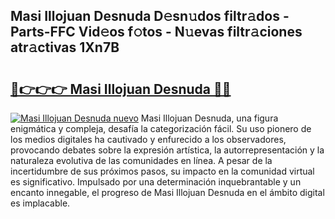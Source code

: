 ## Masi Illojuan Desnuda D𝚎sn𝚞dos filtr𝚊dos - Parts-FFC Vid𝚎os f𝚘tos - N𝚞evas filtr𝚊ciones atr𝚊ctivas 1Xn7B

# <h2><a href="http://mb8d6le.tromn.icu/?c=Masi+Illojuan+Desnuda">🔗👉👉👉 Masi Illojuan Desnuda 🔗🔗</a></h2>

[![Masi Illojuan Desnuda nuevo](https://i.imgur.com/pEAQMta.gif)](http://mb8d6le.tromn.icu/?c=Masi+Illojuan+Desnuda)
Masi Illojuan Desnuda, una figura enigmática y compleja, desafía la categorización fácil. Su uso pionero de los medios digitales ha cautivado y enfurecido a los observadores, provocando debates sobre la expresión artística, la autorrepresentación y la naturaleza evolutiva de las comunidades en línea. A pesar de la incertidumbre de sus próximos pasos, su impacto en la comunidad virtual es significativo. Impulsado por una determinación inquebrantable y un encanto innegable, el progreso de Masi Illojuan Desnuda en el ámbito digital es implacable.
